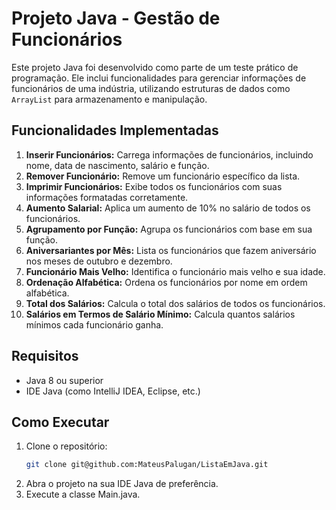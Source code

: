 # Projeto Java - Gestão de Funcionários

Este projeto Java foi desenvolvido como parte de um teste prático de programação. Ele inclui funcionalidades para gerenciar informações de funcionários de uma indústria, utilizando estruturas de dados como `ArrayList` para armazenamento e manipulação.

## Funcionalidades Implementadas

1. **Inserir Funcionários:** Carrega informações de funcionários, incluindo nome, data de nascimento, salário e função.
2. **Remover Funcionário:** Remove um funcionário específico da lista.
3. **Imprimir Funcionários:** Exibe todos os funcionários com suas informações formatadas corretamente.
4. **Aumento Salarial:** Aplica um aumento de 10% no salário de todos os funcionários.
5. **Agrupamento por Função:** Agrupa os funcionários com base em sua função.
6. **Aniversariantes por Mês:** Lista os funcionários que fazem aniversário nos meses de outubro e dezembro.
7. **Funcionário Mais Velho:** Identifica o funcionário mais velho e sua idade.
8. **Ordenação Alfabética:** Ordena os funcionários por nome em ordem alfabética.
9. **Total dos Salários:** Calcula o total dos salários de todos os funcionários.
10. **Salários em Termos de Salário Mínimo:** Calcula quantos salários mínimos cada funcionário ganha.

## Requisitos

- Java 8 ou superior
- IDE Java (como IntelliJ IDEA, Eclipse, etc.)

## Como Executar

1. Clone o repositório:
   ```bash
   git clone git@github.com:MateusPalugan/ListaEmJava.git
2. Abra o projeto na sua IDE Java de preferência.
3. Execute a classe Main.java.
